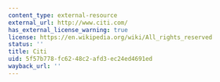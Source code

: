 ```yaml
---
content_type: external-resource
external_url: http://www.citi.com/
has_external_license_warning: true
license: https://en.wikipedia.org/wiki/All_rights_reserved
status: ''
title: Citi
uid: 5f57b778-fc62-48c2-afd3-ec24ed4691ed
wayback_url: ''
---
```

